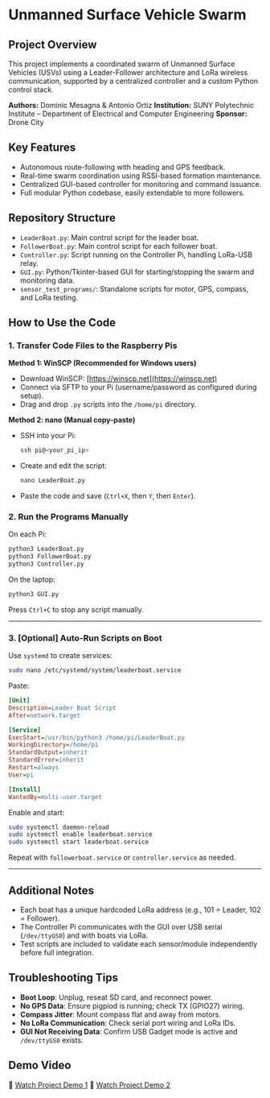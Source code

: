 # Unmanned Surface Vehicle Swarm

## Project Overview

This project implements a coordinated swarm of Unmanned Surface Vehicles (USVs) using a Leader-Follower architecture and LoRa wireless communication, supported by a centralized controller and a custom Python control stack.

**Authors:** Dominic Mesagna & Antonio Ortiz
**Institution:** SUNY Polytechnic Institute – Department of Electrical and Computer Engineering
**Sponsor:** Drone City

## Key Features

* Autonomous route-following with heading and GPS feedback.
* Real-time swarm coordination using RSSI-based formation maintenance.
* Centralized GUI-based controller for monitoring and command issuance.
* Full modular Python codebase, easily extendable to more followers.

## Repository Structure

* `LeaderBoat.py`: Main control script for the leader boat.
* `FollowerBoat.py`: Main control script for each follower boat.
* `Controller.py`: Script running on the Controller Pi, handling LoRa-USB relay.
* `GUI.py`: Python/Tkinter-based GUI for starting/stopping the swarm and monitoring data.
* `sensor_test_programs/`: Standalone scripts for motor, GPS, compass, and LoRa testing.

## How to Use the Code

### 1. Transfer Code Files to the Raspberry Pis

**Method 1: WinSCP (Recommended for Windows users)**

* Download WinSCP: [https://winscp.net](https://winscp.net)
* Connect via SFTP to your Pi (username/password as configured during setup).
* Drag and drop `.py` scripts into the `/home/pi` directory.

**Method 2: nano (Manual copy-paste)**

* SSH into your Pi:

  ```bash
  ssh pi@<your_pi_ip>
  ```
* Create and edit the script:

  ```bash
  nano LeaderBoat.py
  ```
* Paste the code and save (`Ctrl+X`, then `Y`, then `Enter`).

### 2. Run the Programs Manually

On each Pi:

```bash
python3 LeaderBoat.py
python3 FollowerBoat.py
python3 Controller.py
```

On the laptop:

```bash
python3 GUI.py
```

Press `Ctrl+C` to stop any script manually.

---

### 3. \[Optional] Auto-Run Scripts on Boot

Use `systemd` to create services:

```bash
sudo nano /etc/systemd/system/leaderboat.service
```

Paste:

```ini
[Unit]
Description=Leader Boat Script
After=network.target

[Service]
ExecStart=/usr/bin/python3 /home/pi/LeaderBoat.py
WorkingDirectory=/home/pi
StandardOutput=inherit
StandardError=inherit
Restart=always
User=pi

[Install]
WantedBy=multi-user.target
```

Enable and start:

```bash
sudo systemctl daemon-reload
sudo systemctl enable leaderboat.service
sudo systemctl start leaderboat.service
```

Repeat with `followerboat.service` or `controller.service` as needed.

---

## Additional Notes

* Each boat has a unique hardcoded LoRa address (e.g., 101 = Leader, 102 = Follower).
* The Controller Pi communicates with the GUI over USB serial (`/dev/ttyGS0`) and with boats via LoRa.
* Test scripts are included to validate each sensor/module independently before full integration.

## Troubleshooting Tips

* **Boot Loop**: Unplug, reseat SD card, and reconnect power.
* **No GPS Data**: Ensure pigpiod is running; check TX (GPIO27) wiring.
* **Compass Jitter**: Mount compass flat and away from motors.
* **No LoRa Communication**: Check serial port wiring and LoRa IDs.
* **GUI Not Receiving Data**: Confirm USB Gadget mode is active and `/dev/ttyGS0` exists.

## Demo Video

🎥 [Watch Project Demo 1](https://youtube.com/shorts/xEofub0lBZo?feature=share)
🎥 [Watch Project Demo 2](https://youtube.com/shorts/PunQt1y4O5o?feature=share)

